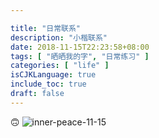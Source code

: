 ```yaml
---

title: "日常联系"
description: "小楷联系"
date: 2018-11-15T22:23:58+08:00
tags: [ "晒晒我的字", "日常练习" ]
categories: [ "life" ]
isCJKLanguage: true
include_toc: true
draft: false
---
```


🙃
![inner-peace-11-15](https://ws4.sinaimg.cn/large/006tNbRwgy1fx942mjtvxj31400u0qv5.jpg)
